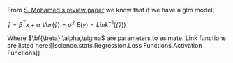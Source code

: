 


From [S. Mohamed's review paper](http://www.cs.columbia.edu/~blei/seminar/2020-representation/readings/Mohamed2015a.pdf) we know that if we have a glm model:


$\hat{y} = \beta^T x+\alpha$
$Var(\hat{y}) = \sigma^2$
$E(y) = Link^{-1}(\hat(y))$

Where $\bf{\beta},\alpha,\sigma$ are parameters to esimate.
Link functions are listed here:[[science.stats.Regression.Loss Functions.Activation Functions]]